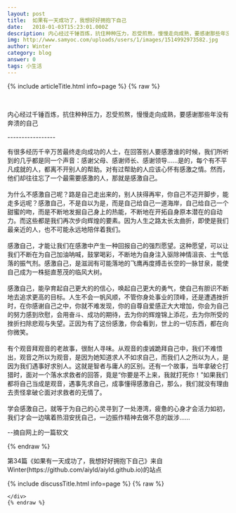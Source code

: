 ```yaml
---
layout: post
title:  如果有一天成功了，我想好好拥抱下自己
date:   2018-01-03T15:23:01.000Z
description: 内心经过千锤百炼，抗住种种压力，忍受煎熬，慢慢走向成熟，要感谢那些年没有奔溃的自己...
img: http://www.samyoc.com/uploads/users/1/images/1514992973582.jpg
author: Winter
category: blog
answer: 0
tags: 小生活
---
```

<div class="article-root">
  <div class="article">
    {% include articleTitle.html info=page %}
    {% raw %}
    <div class="article-content"><p>&nbsp;</p>

<p>内心经过千锤百炼，抗住种种压力，忍受煎熬，慢慢走向成熟，要感谢那些年没有奔溃的自己</p>

<p>-----------------</p>

<p>有很多经历千辛万苦最终走向成功的人士，在回答别人要感激谁的时候，我们所听到的几乎都是同一个声音：感谢父母、感谢师长、感谢领导......是的，每个有不平凡成就的人，都离不开别人的帮助。对有过帮助的人应该心怀有感激之情。然而，他们却往往忘了一个最需要感激的人，那就是感激自己。&nbsp;<br />
<br />
为什么不感激自己呢？路是自己走出来的，别人扶得再牢，你自己不迈开脚步，能走多远呢？感激自己，不是自以为是，而是自己给自己一道海岸，自己给自己一个甜蜜的吻，而是不断地发掘自己身上的热能，不断地在开拓自身原本潜在的自动力。而这些都是我们再次步向辉煌的要素。因为人生之路太长太曲折，即使是我们最亲近的人，也不可能永远地陪伴着我们。&nbsp;<br />
<br />
感激自己，才能让我们在感激中产生一种回报自己的强烈愿望。这种愿望，可以让我们不断在为自己加油呐喊，鼓掌喝彩，不断地为自身注入驱除神情沮丧、士气低落的振气剂。感激自己，是滋润有可能落地的飞鹰再度搏击长空的一脉甘泉，能使自己成为一株挺直葱茂的临风大树。&nbsp;<br />
<br />
感激自己，能孕育起自己更大的的信心，唤起自己更大的勇气，使自己有胆识不断地去追求更高的目标。人生不会一帆风顺，不管你身处事业的顶峰，还是遭遇挫折时，在你感谢自己之中，你就不难发现，你的自尊自爱感正大大增加，你会为自己的努力感到欣慰，会用奋斗、成功的期待，去为你的辉煌锦上添花，去为你所受的挫折扫除悲观与失望。正因为有了这份感激，你会看到，世上的一切东西，都在向你微笑。&nbsp;<br />
<br />
有个观音拜观音的老故事，很耐人寻味。从观音的虔诚跪拜自己中，我们不难悟出，观音之所以为观音，是因为她知道求人不如求自己，而我们人之所以为人，是因为我们遇事好求别人。这就是智者与庸人的区别。还有一个故事，当年拿破仑打猎时，面对一个落水求救者的回答，竟是&ldquo;你要是不上来，我就打死你！&rdquo;如果我们都将自己当成是观音，遇事先求自己，成事懂得感激自己，那么，我们就没有理由去责怪拿破仑面对求救者的无情了。&nbsp;<br />
<br />
学会感激自己，就等于为自己的心灵寻到了一处港湾，疲惫的心身才会活力如初，我们才会一边噙着热泪安抚自己，一边振作精神去做不息的跋涉&hellip;&hellip;</p>

<p>--摘自网上的一篇软文</p>
</div>
    {% endraw %}
  </div>
  <p class="winter_mark">第34篇《如果有一天成功了，我想好好拥抱下自己》来自Winter(https://github.com/aiyld/aiyld.github.io)的站点</p>
  <div class="discuss-wrapper">
    {% include discussTitle.html info=page %}
    {% raw %}
    <div class="discuss-list">
    
    </div>
    {% endraw %}
  </div>
<div>
